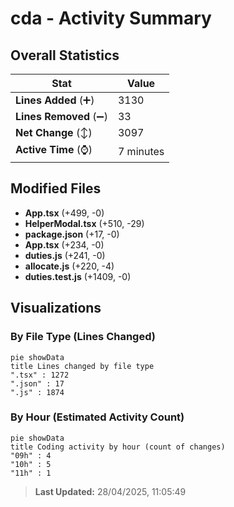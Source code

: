 # cda - Activity Summary 

## Overall Statistics

| Stat                   | Value                                                             |
| ---------------------- | ----------------------------------------------------------------- |
| **Lines Added** (➕)   | 3130                                          |
| **Lines Removed** (➖) | 33                                        |
| **Net Change** (↕)    | 3097                |
| **Active Time** (⌚)   | 7 minutes |


## Modified Files
- **App.tsx** (+499, -0)
- **HelperModal.tsx** (+510, -29)
- **package.json** (+17, -0)
- **App.tsx** (+234, -0)
- **duties.js** (+241, -0)
- **allocate.js** (+220, -4)
- **duties.test.js** (+1409, -0)

## Visualizations

### By File Type (Lines Changed)

```mermaid
pie showData
title Lines changed by file type
".tsx" : 1272
".json" : 17
".js" : 1874
```

### By Hour (Estimated Activity Count)

```mermaid
pie showData
title Coding activity by hour (count of changes)
"09h" : 4
"10h" : 5
"11h" : 1
```


> **Last Updated:** 28/04/2025, 11:05:49